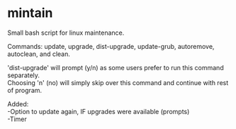 # mintain
Small bash script for linux maintenance.

Commands: update, upgrade, dist-upgrade, update-grub, autoremove, autoclean, and clean.

'dist-upgrade' will prompt (y/n) as some users prefer to run this command separately.  
Choosing 'n' (no) will simply skip over this command and continue with rest of program.  

Added:  
 -Option to update again, IF upgrades were available (prompts)  
 -Timer    
         
         
